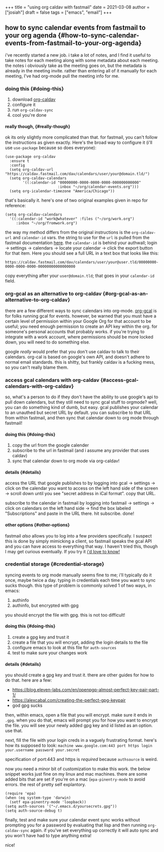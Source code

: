 +++
title = "using org caldav with fastmail"
date = 2021-03-08
author = ["josiah"]
draft = false
tags = ["emacs", "email"]
+++

## how to sync calendar events from fastmail to your org agenda {#how-to-sync-calendar-events-from-fastmail-to-your-org-agenda}

i've recently started a new job. i take a lot of notes, and I find it useful to take notes for each meeting along with some metadata about each meeting. the notes i obviously take as the meeting goes on, but the metadata is already in the meeting invite. rather than entering all of it manually for each meeting, I've had org-mode pull the meeting info for me.


### doing this {#doing-this}

1.  download [org-caldav](https://github.com/dengste/org-caldav)
2.  configure it
3.  run `org-caldav-sync`
4.  cool you're done


#### really though, {#really-though}

ok its only slightly more complicated than that. for fastmail, you can't follow the instructions as given exactly. Here's the broad way to configure it (i'll use `use-package` because so does everyone):

```elisp
(use-package org-caldav
  :ensure t
  :config
  (setq org-caldav-url "https://caldav.fastmail.com/dav/calendars/user/your@domain.tld/")
  (setq org-caldav-calendars
        '((:calendar-id "00000000-0000-0000-0000-000000000000"
                        :inbox "~/org/calendar-events.org")))
  (setq org-icalendar-timezone "America/Chicago"))

```

that's basically it. here's one of two original examples given in repo for reference:

```elisp
(setq org-caldav-calendars
  '((:calendar-id "work@whatever" :files ("~/org/work.org")
     :inbox "~/org/fromwork.org")
```

the way my method differs from the original instructions is the `org-caldav-url` and `calendar-id` vars. the string to use for the `url` is pulled from the fastmail documentation [here](https://www.fastmail.help/hc/en-us/articles/1500000278342#calendar). the `calendar-id` is behind your authwall; login -&gt; settings -&gt; calendars -&gt; locate your calendar -&gt; click the export button for that item. Here you should see a full URL in a text box that looks like this:

`https://caldav.fastmail.com/dav/calendars/user/your@user.tld/00000000-0000-0000-0000-00000000000000000`

copy everything after your `user@domain.tld`; that goes in your `calendar-id` field.


### org-gcal as an alternative to org-caldav {#org-gcal-as-an-alternative-to-org-caldav}

there are a few different ways to sync calendars into org-mode. [org-gcal](https://github.com/emacsmirror/org-gcal) is for folks running gcal for events. however, be warned that you must have a certain level of permission within your Google Org for that account to be useful; you need enough permission to create an API key within the org. for someone's personal accounts that probably works. if you're trying to integrate with a work account, where permissions should be more locked down, you will need to do something else.

google _really_ would prefer that you don't use caldav to talk to their calendars. org-cal is based on google's own API, and doesn't adhere to normal email standards.  this is shitty, but frankly caldav is a fucking mess, so you can't really blame them.


### access gcal calendars with org-caldav {#access-gcal-calendars-with-org-caldav}

so, what's a person to do if they don't have the ability to use google's api to pull down calendars, but they still need to sync gcal stuff to orgmode? well, you can do something kind of dumb, but easy. gcal publishes your calendar to an unauthed but secret URL by default. you can subscribe to that URL from within fastmail, and then sync that calendar down to org mode through fastmail!


#### doing this {#doing-this}

1.  copy the url from the google calender
2.  subscribe to the url in fastmail (and i assume any provider that uses caldav)
3.  sync that calendar down to org mode via org-caldav!


#### details {#details}

access the URL that google publishes to by logging into gcal -&gt; settings -&gt; click on the calendar you want to access on the left hand side of the screen -&gt; scroll down until you see "secret address in iCal format". copy that URL.

subscribe to the calendar in fastmail by logging into fastmail -&gt; settings -&gt; click on calendars on the left hand side -&gt; find the box labeled "Subscriptions" and paste in the URL there. hit subscribe. done!


#### other options {#other-options}

fastmail _also_ allows you to log into a few providers specifically. I suspect this is done by simply mimicking a client, so fastmail speaks the gcal API and you can have access to everything that way. I haven't tried this, though I may get curious eventually. If you try it [i'd love to know!](mailto:me@jowj.net)


### credential storage {#credential-storage}

syncing events to org mode manually seems fine to me; i'll typically do it once, maybe twice a day. typing in credentials each time you want to sync sucks though. this type of problem is commonly solved 1 of two ways, in emacs:

1.  authinfo
2.  authinfo, but encrypted with gpg

you should encrypt the file with gpg. this is not too difficult!


#### doing this {#doing-this}

1.  create a gpg key and trust it
2.  create a file that you will encrypt, adding the login details to the file
3.  configure emacs to look at this file for `auth-sources`
4.  test to make sure your changes work


#### details {#details}

you should create a gpg key and trust it. there are other guides for how to do that. here are a few:

-   <https://blog.eleven-labs.com/en/openpgp-almost-perfect-key-pair-part-1/>
-   <https://alexcabal.com/creating-the-perfect-gpg-keypair>
-   god gpg sucks

then, within emacs, open a file that you will encrypt. make sure it ends in `.gpg`. when you do that, emacs will prompt you for how you want to encrypt the file. you will see your newly added gpg key and id listed as an option. use that.

next, fill the file with your login creds in a vaguely frustrating format. here's how its supposed to look:
`machine www.google.com:443 port https login your.username password your.secret`

specification of port:443 and https is _required_ because `authsource` is weird.

now you need a minor bit of customization to make this work. the below snippet works just fine on my linux and mac machines. there are some added bits that are set if you're on a mac (`epa-pinentry-mode` to avoid errors. the rest of pretty self explantory.

```elisp
(require 'epa)
(when (eq system-type 'darwin)
  (setf epa-pinentry-mode 'loopback))
(setq auth-sources '("~/.emacs.d/yoursecrets.gpg"))
(setq auth-source-debug t)
```

finally, test and make sure your calendar event sync works without prompting you for a password by evaluating that lisp and then running `org-caldav-sync` again. if you've set everything up correctly it will auto sync and you won't have had to type anything extra!

nice!
